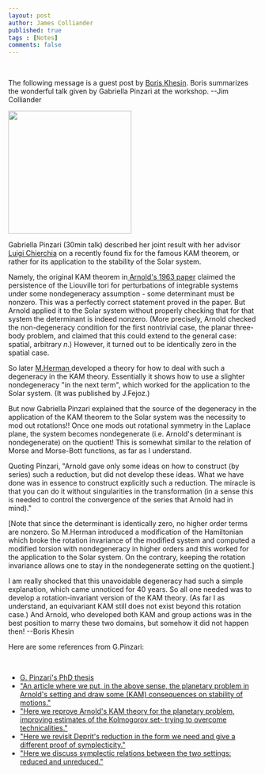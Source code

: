 ```yaml
---
layout: post
author: James Colliander
published: true
tags : [Notes]
comments: false
---
```


<!-- -->

&nbsp;

The following message is a guest post by <a href="http://www.math.toronto.edu/khesin/"> Boris Khesin</a>. Boris summarizes the wonderful talk given by Gabriella Pinzari at the workshop.  --Jim Colliander

<a href="http://en.wikipedia.org/wiki/File:Ecliptic_plane_3d_view.gif"><img class="alignleft size-full wp-image-529" src="http://blog.math.toronto.edu/colliand/files/2011/10/Ecliptic_plane_3d_view.gif" alt="" width="249" height="248" /></a>

Gabriella Pinzari (30min talk)  described her joint result with her advisor <a href="http://www.mat.uniroma3.it/users/chierchia/WWW/english_version.html">Luigi Chierchia</a> on a recently found fix for the famous KAM theorem, or rather for its application to the stability of the Solar system.

Namely, the original KAM theorem in<a href="http://iopscience.iop.org/0036-0279/18/6/R02"> Arnold's 1963 paper</a> claimed the persistence of the Liouville tori for perturbations of integrable systems under some nondegeneracy assumption - some determinant must be nonzero. This was a perfectly correct statement proved in the paper. But Arnold applied it to the Solar system without properly checking that for that system the determinant is indeed nonzero. (More precisely, Arnold checked the non-degeneracy condition for the first nontrivial case, the planar three-body problem, and claimed that this could extend to the general case: spatial, arbitrary $n$.) However, it turned out to be identically zero in the spatial case.

So later <a href="http://en.wikipedia.org/wiki/Michael_Herman_%28mathematician%29">M.Herman </a>developed a theory for how to deal with such a degeneracy in the KAM theory. Essentially  it shows how to use a slighter nondegeneracy "in the next term", which worked for the application to the Solar system. (It was published by J.Fejoz.)

But now Gabriella Pinzari explained that the source of the degeneracy in the application of the KAM theorem to the Solar system was the necessity to mod out rotations!! Once one mods out rotational symmetry in the Laplace plane, the system becomes nondegenerate (i.e. Arnold's determinant is nondegenerate) on the quotient! This is somewhat similar to the relation of Morse and Morse-Bott functions, as far as I understand.

Quoting Pinzari, "Arnold gave only some ideas on how to construct (by series) such a reduction, but did not develop these ideas.  What we have done was in essence to construct explicitly such a reduction. The miracle is that you can do it without singularities in the transformation (in a sense this is needed to control the convergence of the series that Arnold had in mind)."

[Note that since the determinant is identically zero, no higher order terms are nonzero. So M.Herman introduced a modification of the Hamiltonian which broke the rotation invariance of the modified system  and computed a modified torsion with nondegeneracy in higher orders and this worked for the application to the Solar system.  On the contrary, keeping the rotation invariance  allows one to stay in the nondegenerate setting on the quotient.]

I am really shocked that this unavoidable degeneracy  had such a simple explanation, which came unnoticed for 40 years. So all one needed  was to develop a rotation-invariant version of the KAM theory. (As far I as understand,  an equivariant KAM still does not exist beyond this rotation case.) And Arnold, who developed both KAM and group actions was in the best position to marry these two domains, but somehow it did not happen then!  --Boris Khesin

Here are some references from G.Pinzari:

&nbsp;
<ul>
	<li> <a href="http://www.mat.uniroma3.it/users/chierchia/TESI/PhD_Thesis_GPinzari.pdf">G. Pinzari's PhD thesis</a></li>
	<li> <a href="http://www.mat.uniroma3.it/users/chierchia/REPRINTS/Invent11.pdf">"An article where we put, in the above sense,  the planetary problem in Arnold's
setting and draw some (KAM) consequences on stability of motions."</a></li>
	<li><a href="http://www.mat.uniroma3.it/users/chierchia/REPRINTS/DCDS10.pdf">"Here we reprove Arnold's KAM theory for the planetary problem,
improving estimates of the Kolmogorov set-  trying to overcome
technicalities."</a></li>
	<li> <a href="http://www.mat.uniroma3.it/users/chierchia/REPRINTS/CMDA11.pdf">"Here we revisit Deprit's reduction in the form we need and give a
different proof of symplecticity."</a></li>
	<li> <a href="http://www.mat.uniroma3.it/users/chierchia/PREPRINTS/Chierchia_Pinzari_BNF_10.pdf">"Here we discuss symplectic relations between the two settings:
reduced and unreduced."</a></li>
</ul>
